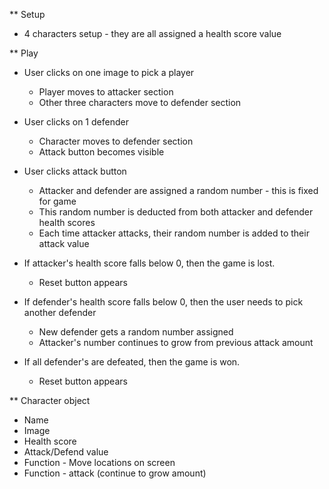 ** Setup
- 4 characters setup - they are all assigned a health score value

** Play
- User clicks on one image to pick a player
    - Player moves to attacker section
    - Other three characters move to defender section

- User clicks on 1 defender
    - Character moves to defender section
    - Attack button becomes visible

- User clicks attack button
    - Attacker and defender are assigned a random number - this is fixed for game
    - This random number is deducted from both attacker and defender health scores
    - Each time attacker attacks, their random number is added to their attack value

- If attacker's health score falls below 0, then the game is lost.
    - Reset button appears

- If defender's health score falls below 0, then the user needs to pick another defender
    - New defender gets a random number assigned
    - Attacker's number continues to grow from previous attack amount

- If all defender's are defeated, then the game is won.
    - Reset button appears


** Character object
- Name
- Image
- Health score
- Attack/Defend value
- Function - Move locations on screen
- Function - attack (continue to grow amount)
